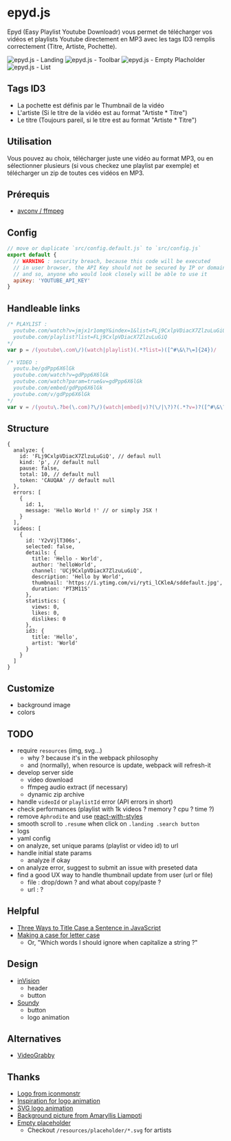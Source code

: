 # epyd.js
Epyd (Easy Playlist Youtube Downloadr) vous permet de télécharger vos vidéos et playlists Youtube directement en MP3 avec les tags ID3 remplis correctement (Titre, Artiste, Pochette).

![epyd.js - Landing](http://i.imgur.com/0lH1zEa.jpg)
![epyd.js - Toolbar](http://i.imgur.com/en4fzXY.png)
![epyd.js - Empty Placholder](http://i.imgur.com/K5eU6Uq.png)
![epyd.js - List](http://i.imgur.com/bXCDXna.png)

## Tags ID3
* La pochette est définis par le Thumbnail de la vidéo
* L'artiste (Si le titre de la vidéo est au format "Artiste * Titre")
* Le titre (Toujours pareil, si le titre est au format "Artiste * Titre")

## Utilisation
Vous pouvez au choix, télécharger juste une vidéo au format MP3, ou en sélectionner plusieurs (si vous checkez une playlist par exemple) et télécharger un zip de toutes ces vidéos en MP3.

## Prérequis
* [avconv / ffmpeg](https://libav.org/download/)

## Config
```js
// move or duplicate `src/config.default.js` to `src/config.js`
export default {
  // WARNING : security breach, because this code will be executed
  // in user browser, the API Key should not be secured by IP or domain,
  // and so, anyone who would look closely will be able to use it
  apiKey: 'YOUTUBE_API_KEY'
}
```

## Handleable links
```js
/* PLAYLIST :
  youtube.com/watch?v=jmjx1r1omgY&index=1&list=FLj9CxlpVDiacX7ZlzuLuGiQ
  youtube.com/playlist?list=FLj9CxlpVDiacX7ZlzuLuGiQ
*/
var p = /(youtube\.com\/)(watch|playlist)(.*?list=)([^#\&\?\=]{24})/

/* VIDEO :
  youtu.be/gdPpp6X6lGk
  youtube.com/watch?v=gdPpp6X6lGk
  youtube.com/watch?param=true&v=gdPpp6X6lGk
  youtube.com/embed/gdPpp6X6lGk
  youtube.com/v/gdPpp6X6lGk
*/
var v = /(youtu\.?be(\.com)?\/)(watch|embed|v)?(\/|\?)?(.*?v=)?([^#\&\?\=]{11})/
```

## Structure
```
{
  analyze: {
    id: 'FLj9CxlpVDiacX7ZlzuLuGiQ', // defaul null
    kind: 'p', // default null
    pause: false,
    total: 10, // default null
    token: 'CAUQAA' // default null
  },
  errors: [
    {
      id: 1,
      message: 'Hello World !' // or simply JSX !
    }
  ],
  videos: [
    {
      id: 'Y2vVjlT306s',
      selected: false,
      details: {
        title: 'Hello - World',
        author: 'helloWorld',
        channel: 'UCj9CxlpVDiacX7ZlzuLuGiQ',
        description: 'Hello by World',
        thumbnail: 'https://i.ytimg.com/vi/ryti_lCKleA/sddefault.jpg',
        duration: 'PT3M11S'
      },
      statistics: {
        views: 0,
        likes: 0,
        dislikes: 0
      },
      id3: {
        title: 'Hello',
        artist: 'World'
      }
    }
  ]
}
```

## Customize
* background image
* colors

## TODO
* require `resources` (img, svg...)
  * why ? because it's in the webpack philosophy
  * and (normally), when resource is update, webpack will refresh-it
* develop server side
  * video download
  * ffmpeg audio extract (if necessary)
  * dynamic zip archive
* handle `videoId` or `playlistId` error (API errors in short)
* check performances (playlist with 1k videos ? memory ? cpu ? time ?)
* remove `Aphrodite` and use [react-with-styles](https://github.com/airbnb/react-with-styles)
* smooth scroll to `.resume` when click on `.landing .search button`
* logs
* yaml config
* on analyze, set unique params (playlist or video id) to url
* handle initial state params
  * analyze if okay
* on analyze error, suggest to submit an issue with preseted data
* find a good UX way to handle thumbnail update from user (url or file)
  * file : drop/down ? and what about copy/paste ?
  * url : ?

## Helpful
* [Three Ways to Title Case a Sentence in JavaScript](https://medium.freecodecamp.com/three-ways-to-title-case-a-sentence-in-javascript-676a9175eb27#.cqak4s9ps)
* [Making a case for letter case](https://medium.com/@jsaito/making-a-case-for-letter-case-19d09f653c98#.1gt8kw4l3)
  * Or, "Which words I should ignore when capitalize a string ?"

## Design
* [inVision](https://www.invisionapp.com/)
  * header
  * button
* [Soundy](https://www.soundy.top/sounds/new)
  * button
  * logo animation

## Alternatives
* [VideoGrabby](http://www.videograbby.com/)

## Thanks
* [Logo from iconmonstr](http://iconmonstr.com/sound-wave-1/)
* [Inspiration for logo animation](http://tobiasahlin.com/spinkit/)
* [SVG logo animation](http://codepen.io/anon/pen/ojgwr)
* [Background picture from Amaryllis Liampoti](https://unsplash.com/photos/TDsEBM46YLA)
* [Empty placeholder](https://thenounproject.com)
  * Checkout `/resources/placeholder/*.svg` for artists
